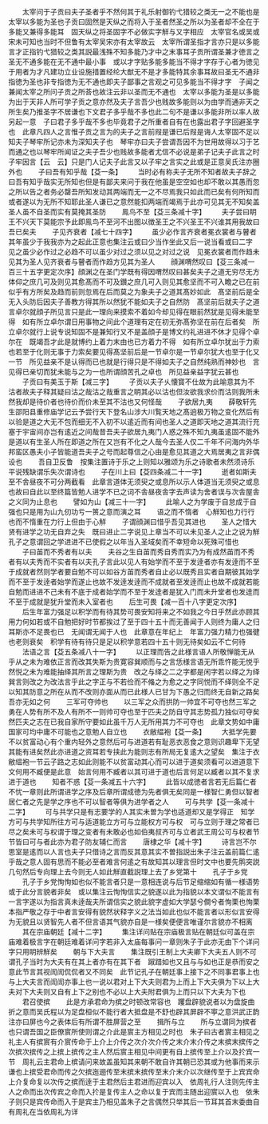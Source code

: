 <!-- { "loadSidebar": true } -->
　　太宰问于子贡曰夫子圣者乎不然何其于礼乐射御钓弋猎较之类无一之不能也是太宰以多能为圣也子贡曰固然是天纵之而将入于圣者然圣之所以为圣者却不全在于多能又兼得多能耳　固天纵之将圣固字不必做实字觧与又字相应　太宰官名或吴或宋未可知也当时不但鲁有太宰吴宋亦有太宰故云　太宰所谓圣指才言亦只是以多能言才正指钓弋猎较之类其説最浅殊不知多能乃才中之末事耳子贡所谓圣兼才徳言之圣无不通多能在无不通中最小事　或以才字贴多能多能当不得才字存于心者为徳见于用者为才凡建功立业设施措置经纶大猷无不是才多能特其余事耳故曰圣无不通非指徳为圣也非专指徳为无不通也即夫子鄙事之言观之可见多能当不得才字　子闻之兼闻太宰之所问子贡之所荅也故注云非以圣而无不通也　太宰以多能为圣是以多能为出于天非人所可学子贡之意亦然及夫子言吾少也贱故多能则以为由学而通非天之所生矣乃推圣字不居谦也下文君子多乎哉不多也此二句不是谦以多能非所以率人故另起一意　子曰君子多乎哉不多也毕竟君子之所重者自有在也露出君子字回避圣字也　此章凡四人之言惟子贡之言为的夫子之言前叚是谦已后叚是诲人太宰固不足以知夫子琴牢所记亦未为深知夫子也　琴牢亦曰夫子尝谓吾因不为世用故得以习于艺而通之也以琴牢所闻证之夫子吾少也贱故多能者尤信不必说是弟子记夫子此言之时子牢因言【云　云】只是门人记夫子此言又以子牢之言实之此或是正意吴氏注亦圈外也
　　子曰吾有知乎哉【芟一条】
　　当时必有称夫子无所不知者故夫子辞之曰吾有知乎哉实无所知也但是有鄙夫来问于我在他虽是空空如也却不敢以其愚而忽之所以告之者务必罄吾所知发动其两端而无一之不尽焉我只如此而已矣有何所知而或者遂以为无所不知耶此圣人谦已之意然能扣两端而竭焉于此亦可见其无不知矣盖圣人虽不自圣而实有莫掩其圣防
　　鳯鸟不至【芟三条减十字】
　　夫子尝曰眀王不兴天下莫能宗予此即鳯鸟不至河不出图以徴圣王之不兴圣王不兴谁其用我故曰吾已矣夫
　　子见齐衰者【减七十四字】
　　虽少必作言齐衰者冕衣裳者与瞽者其年虽少于我我亦为之起此正意也集注云或曰少当作坐此又后一说当看或曰二字　见之虽少必作过之必趋不可以虽少对过之须以见之对过之说　见冕衣裳者而作趋未见其为圣人见齐衰者与瞽者而作趋方见其为圣人
　　顔渊喟然叹曰【芟三条减一百三十五字更定次序】顔渊之在圣门学既有得因喟然叹曰甚矣夫子之道无穷尽无方体仰之庶几可及则见其愈髙而不可及鑚之庶几可入则见其愈坚而不可入瞻之已在前似乎有方所矣及趋而前则忽焉在后而莫之为象夫子之道其髙妙如此　髙坚前后是全无入头防后因夫子善教方得其所以然犹不能如夫子之自然防　髙坚前后就夫子之道言卓尔就顔子所见言只是此一理向来摸索不着如今却见得在眼前然犹是见得未能至得　如有所立卓尔谓日用事物之间此个道理有定在初无弥髙弥坚在前在后者矣　所立卓尔就行上说专说知固不是兼知行又不是盖顔子是博文约礼进进不休才见得个卓尔在　既竭吾才此是就博约上着力末由也已方着力不得　如有所立卓尔犹出于力索也若至于化则无事于力索矣要见得髙坚前后是一节卓尔是一节卓尔犹大也至于化又一节　所见益亲不是认得而已也就是行得只是不得如夫子之自然纯熟而神妙也　言见得已亲切而犹未能与之为一也所谓顔苦孔之卓也　所见益亲益字犹云甚也
　　子贡曰有美玉于斯【减三字】
　　子贡以夫子乆懐寳不仕故为此喻意其为不沽者故夫子释其疑曰沽之哉沽之哉重言之眀其必以沽也但汝欲我求价而沽则我所未然我却是待价者也待价而价未至其不沽也又何怪哉
　　子欲居九夷
　　薛敬轩先生邵阳县重修庙学记云予尝行天下登名山涉大川覧天地之髙逈极万物之变化然后有以验是道之大无不包而细无不入初不以逺近而有间也圣人之道即天地之道其流行充塞于宇宙间亦岂有逺近之间哉昔吾夫子欲居九夷门人惑之殊不知九夷虽逺固不能外是道以有生圣人所在即道之所在又岂有不化之人哉今去圣人仅二千年不问海内外华邦蛮区愚夫小子皆能道吾夫子之号而起尊信之心由是愈见其道之大焉居夷之言非偶设也
　　吾自卫反鲁　按集注置诗于乐之上则知以雅颂为乐之诗歌者未然须诗乐平说残缺谓乐失次谓诗也
　　子在川上曰【芟四条减二十一字】
　　逝者如斯夫至不舎昼夜不可分两截看　此章言道体无须臾之或息所以示人体道当无须臾之或息也故曰自此以至终篇皆勉人进学不已之词不舎昼夜舎字去声读为舍者误与次舎屋舎之义同为止息也
　　譬如为山【减三十一字】
　　此喻人之为学废于自怠成于自强也只是用为山九仞功亏一篑之意而演之耳
　　语之而不惰者　心觧知也力行行也而不惰重在力行上但由于心觧
　　子谓顔渊曰惜乎吾见其进也
　　圣人之惜大贤有进学之功无自弃之失　既曰进止二字说见上章当不可以未见圣人之止之说为觧孔子之意谓回之学进进不已使假之以年当入圣域矣而不幸短命以死殊可惜也
　　子曰苖而不秀者有以夫
　　夫谷之生自苖而秀自秀而实乃为有成然苖而不秀者有以夫秀而不实者有以夫孔子言此以见人有始学而不至于发逹者亦有发逹而不至于成就者然则学者要自勉不可以如谷方苖而秀者自止必以既秀且实者自期彼其始学而不至于发逹者始学而遂止也故不发逹发逹而不成就者至发逹而止也故不成就若能自勉而进进不己未有不底于成者始学而不至于发逹者是犹入门而未升堂者也发逹而不至于成就是犹升堂而未入室者也
　　后生可畏【减一百十八字更定次序】
　　后生年富力强足以积学而有待其势可畏安知将来之不如我之今日乎然此亦顾其用力何如若或不自勉把好时节都挨过了至于四十五十而无善闻于人则终为庸人之归耳斯亦不足畏也已　无闻谓无闻于人也　此章意在年纪上　年富力强力精力也强徤也老则衰矣　积学有待有待只是足以积学意若四十五十则无待矣如云不亡何待
　　法语之言【芟五条减八十一字】
　　以正理而告之此様言语人所敬惮能无从乎从之未为难依正言而改其失斯为贵寛容巽顺而与之言恁様言语无所乖忤能无悦乎然悦之未为难能抽绎其所言之理斯为贵　改之与绎之二之字都是闲字若以绎之为绎巽言则改之为改法言乎此之字正与不若俭而不偹之为愈之之字同悦而不绎则全不足以知其防意之所在从而不改则亦面从而已此様人已甘为下愚之归而终无自新之路矣吾亦无如之何
　　三军可夺帅也
　　以三军之众而拱防一帅宜不可夺也然三军之勇在人势有所不及人有所不一则帅可夺也至于匹夫之防自守其志势孤力独似可夺矣然匹夫之志在已我自家所守要如此虽千万人无所用其力不可夺也　此章文势如中庸国家可均中庸不可能也之意勉人自立也
　　衣敝緼袍【芟一条】
　　大抵学先要不以贫富动心有个重内轻外之意然后可与进道若有耻恶衣恶食之意则识趣卑下无望其能有进矣然此亦进道之资耳若专挟此为能则志有所局无复逺大之望矣　集注于衣敝緼袍一节云子路之志如此则能不以贫富动其心而可以进于道矣须看可以进道意下文何用不臧便是此意　始言何用不臧者以其可进于道也后言何足以臧者以其不复求进于道也
　　知者不惑【芟一条减五十六字】
　　此皆以成徳者言若无后篇仁者不忧一章则此所谓进学之序及后章所谓成徳为先者俱无矣同是一様智仁勇但以智者居仁者之先是学之序也不可以智者等俱为进学者之人
　　可与共学【芟一条减十二字】
　　可与共学只是有志要学的人其实未曽为学也适道却又是学得正　知学方可与共学知所往方可与适道能立方可与立能权方可与权　可与立则于理之常者已尽之矣未可与权谓于理之变者有未敢必也如伯夷叔齐可与立者武王周公可与权者节节皆曰可与者此亦为君子防友辅仁而言
　　唐棣之华【减十字】
　　诗言岂不尔思室是逺而以人言也夫子只借诗之言而反其意其实不曽指説出朱子注云盖前篇仁逺乎哉之意人固有思而不能必至者难言何逺之有故知其以理言但时文中也要先鹘突説几句然后专向理上去今则无人如此觧直截説理上去了乡党第十
　　孔子于乡党
　　孔子于乡党恂恂如也似不能言者只是一意相连说与后节足缩缩如有循一様语势或于此分言貌者非矣　或以集注云恂恂信实之貌遂以此为指貌以本文谓似不能言有一言字遂以为指言真未逹哉夫所谓信实之貌此貌字虚如大学瑟兮僴兮者恂栗也恂栗本指严敬之存于中者言安得有貌然状释字义之法当如此也似不能言者以形似言安得为无貌且以贤智先人者不但言语其气貌亦自是一様矣便便言唯谨尔言貌亦不相离
　　其在宗庙朝廷【减十二字】
　　集注详问贴在宗庙极言贴在朝廷似可盖在宗庙难着极言字在朝廷难着详问字若非入太庙每事问一章则朱子于此亦无由下个详问字只用眀辨觧矣
　　朝与下大夫言
　　集注既引王制上大夫卿下大夫五人则不可谓孔子当时为大夫有在其上者亦有在其下者　踧踖如也又且与与如也正是恭而安之意此节言其视訚訚侃侃者又不同矣　此节记孔子在朝廷事上接下之不同事君事上也与上大夫言而訚訚亦事上也一说以君对上下大夫则君为上而上下大夫俱为下以上大夫对下大夫则又自有上下之别也不必以上大夫附君俱为上而只以下大夫为下也
　　君召使摈
　　此是方承君命为摈之时顿改常容也　躩盘辟貌说者以为盘旋曲折之意而吴氏程以为足盘桓似不能行者大抵盘是不舒也辟其屏辟不寕之意洪武正韵注亦曰屏也今之表体后有所谓不胜屏营之至
　　揖所与立
　　所与立谓同为摈者也只谓吾国之臣僚賔所使则谓之介此是賔主方相见之时也　朱子曰古者賔主相见之礼主人有摈賔有介賔传命于上介上介传之次介次介传之末介末介传之末摈末摈传之次摈次摈传之上摈上摈传之主人然后賔主相见中间更有自上摈传至上介以及扵宾一节　周礼云主君命上槟请问来故盖虽知其来朝不敢自许其朝已恐其或为他事而来示谦也上摈受君命而传之欠摈迤逦传至末摈末摈传至末介末介以次继传至于上宾宾命上介复命复以次传之摈而逹于主君然后主君进而迎宾以入　依周礼行人注则先传主人之命而出次传宾之命而入扵是复传主人之命以复于宾而主随出迎賔以入也　依朱子则只是宾传命而入于是宾主乃相见盖朱子之言偶然只举其后一节耳其首末委曲自有周礼在当依周礼为详

